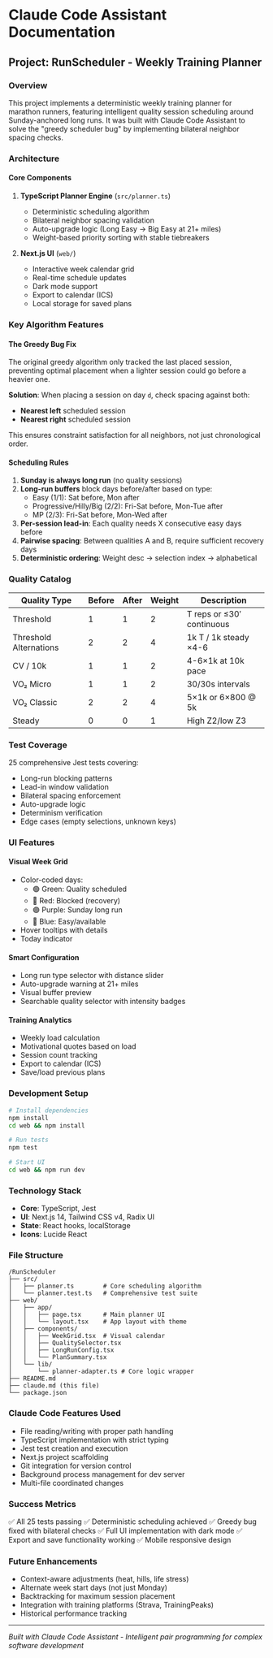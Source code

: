# Claude Code Assistant Documentation

## Project: RunScheduler - Weekly Training Planner

### Overview
This project implements a deterministic weekly training planner for marathon runners, featuring intelligent quality session scheduling around Sunday-anchored long runs. It was built with Claude Code Assistant to solve the "greedy scheduler bug" by implementing bilateral neighbor spacing checks.

### Architecture

#### Core Components

1. **TypeScript Planner Engine** (`src/planner.ts`)
   - Deterministic scheduling algorithm
   - Bilateral neighbor spacing validation
   - Auto-upgrade logic (Long Easy → Big Easy at 21+ miles)
   - Weight-based priority sorting with stable tiebreakers

2. **Next.js UI** (`web/`)
   - Interactive week calendar grid
   - Real-time schedule updates
   - Dark mode support
   - Export to calendar (ICS)
   - Local storage for saved plans

### Key Algorithm Features

#### The Greedy Bug Fix
The original greedy algorithm only tracked the last placed session, preventing optimal placement when a lighter session could go before a heavier one.

**Solution**: When placing a session on day `d`, check spacing against both:
- **Nearest left** scheduled session
- **Nearest right** scheduled session

This ensures constraint satisfaction for all neighbors, not just chronological order.

#### Scheduling Rules
1. **Sunday is always long run** (no quality sessions)
2. **Long-run buffers** block days before/after based on type:
   - Easy (1/1): Sat before, Mon after
   - Progressive/Hilly/Big (2/2): Fri-Sat before, Mon-Tue after
   - MP (2/3): Fri-Sat before, Mon-Wed after
3. **Per-session lead-in**: Each quality needs X consecutive easy days before
4. **Pairwise spacing**: Between qualities A and B, require sufficient recovery days
5. **Deterministic ordering**: Weight desc → selection index → alphabetical

### Quality Catalog

| Quality Type | Before | After | Weight | Description |
|-------------|--------|-------|---------|-------------|
| Threshold | 1 | 1 | 2 | T reps or ≤30′ continuous |
| Threshold Alternations | 2 | 2 | 4 | 1k T / 1k steady ×4-6 |
| CV / 10k | 1 | 1 | 2 | 4-6×1k at 10k pace |
| VO₂ Micro | 1 | 1 | 2 | 30/30s intervals |
| VO₂ Classic | 2 | 2 | 4 | 5×1k or 6×800 @ 5k |
| Steady | 0 | 0 | 1 | High Z2/low Z3 |

### Test Coverage
25 comprehensive Jest tests covering:
- Long-run blocking patterns
- Lead-in window validation
- Bilateral spacing enforcement
- Auto-upgrade logic
- Determinism verification
- Edge cases (empty selections, unknown keys)

### UI Features

#### Visual Week Grid
- Color-coded days:
  - 🟢 Green: Quality scheduled
  - 🔴 Red: Blocked (recovery)
  - 🟣 Purple: Sunday long run
  - 🔵 Blue: Easy/available
- Hover tooltips with details
- Today indicator

#### Smart Configuration
- Long run type selector with distance slider
- Auto-upgrade warning at 21+ miles
- Visual buffer preview
- Searchable quality selector with intensity badges

#### Training Analytics
- Weekly load calculation
- Motivational quotes based on load
- Session count tracking
- Export to calendar (ICS)
- Save/load previous plans

### Development Setup

```bash
# Install dependencies
npm install
cd web && npm install

# Run tests
npm test

# Start UI
cd web && npm run dev
```

### Technology Stack
- **Core**: TypeScript, Jest
- **UI**: Next.js 14, Tailwind CSS v4, Radix UI
- **State**: React hooks, localStorage
- **Icons**: Lucide React

### File Structure
```
/RunScheduler
├── src/
│   ├── planner.ts        # Core scheduling algorithm
│   └── planner.test.ts   # Comprehensive test suite
├── web/
│   ├── app/
│   │   ├── page.tsx      # Main planner UI
│   │   └── layout.tsx    # App layout with theme
│   ├── components/
│   │   ├── WeekGrid.tsx  # Visual calendar
│   │   ├── QualitySelector.tsx
│   │   ├── LongRunConfig.tsx
│   │   └── PlanSummary.tsx
│   └── lib/
│       └── planner-adapter.ts # Core logic wrapper
├── README.md
├── claude.md (this file)
└── package.json
```

### Claude Code Features Used
- File reading/writing with proper path handling
- TypeScript implementation with strict typing
- Jest test creation and execution
- Next.js project scaffolding
- Git integration for version control
- Background process management for dev server
- Multi-file coordinated changes

### Success Metrics
✅ All 25 tests passing
✅ Deterministic scheduling achieved
✅ Greedy bug fixed with bilateral checks
✅ Full UI implementation with dark mode
✅ Export and save functionality working
✅ Mobile responsive design

### Future Enhancements
- Context-aware adjustments (heat, hills, life stress)
- Alternate week start days (not just Monday)
- Backtracking for maximum session placement
- Integration with training platforms (Strava, TrainingPeaks)
- Historical performance tracking

---

*Built with Claude Code Assistant - Intelligent pair programming for complex software development*